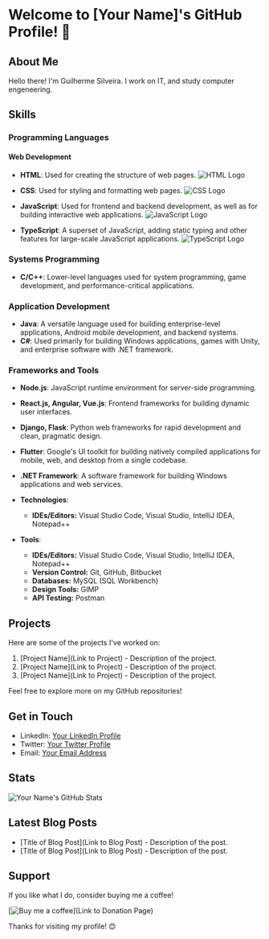 # Welcome to [Your Name]'s GitHub Profile! 👋

## About Me

Hello there! I'm Guilherme Silveira. I work on IT, and study computer engeneering.

## Skills
### Programming Languages
#### Web Development
- **HTML**: Used for creating the structure of web pages.
  ![HTML Logo](https://upload.wikimedia.org/wikipedia/commons/thumb/6/61/HTML5_logo_and_wordmark.svg/128px-HTML5_logo_and_wordmark.svg.png)
  
- **CSS**: Used for styling and formatting web pages.
  ![CSS Logo](https://upload.wikimedia.org/wikipedia/commons/thumb/d/d5/CSS3_logo_and_wordmark.svg/128px-CSS3_logo_and_wordmark.svg.png)
  
- **JavaScript**: Used for frontend and backend development, as well as for building interactive web applications.
  ![JavaScript Logo](https://upload.wikimedia.org/wikipedia/commons/thumb/9/99/Unofficial_JavaScript_logo_2.svg/128px-Unofficial_JavaScript_logo_2.svg.png)
  
- **TypeScript**: A superset of JavaScript, adding static typing and other features for large-scale JavaScript applications.
  ![TypeScript Logo](https://upload.wikimedia.org/wikipedia/commons/thumb/4/4c/Typescript_logo_2020.svg/128px-Typescript_logo_2020.svg.png)

### Systems Programming

- **C/C++**: Lower-level languages used for system programming, game development, and performance-critical applications.

### Application Development

- **Java**: A versatile language used for building enterprise-level applications, Android mobile development, and backend systems.
- **C#**: Used primarily for building Windows applications, games with Unity, and enterprise software with .NET framework.

### Frameworks and Tools

- **Node.js**: JavaScript runtime environment for server-side programming.
- **React.js, Angular, Vue.js**: Frontend frameworks for building dynamic user interfaces.
- **Django, Flask**: Python web frameworks for rapid development and clean, pragmatic design.
- **Flutter**: Google's UI toolkit for building natively compiled applications for mobile, web, and desktop from a single codebase.
- **.NET Framework**: A software framework for building Windows applications and web services.
 
  
- **Technologies**:
  - **IDEs/Editors:** Visual Studio Code, Visual Studio, IntelliJ IDEA, Notepad++
  
- **Tools**:
  - **IDEs/Editors:** Visual Studio Code, Visual Studio, IntelliJ IDEA, Notepad++
  - **Version Control:** Git, GitHub, Bitbucket
  - **Databases:** MySQL (SQL Workbench)
  - **Design Tools:** GIMP
  - **API Testing:** Postman

## Projects

Here are some of the projects I've worked on:

1. [Project Name](Link to Project) - Description of the project.
2. [Project Name](Link to Project) - Description of the project.
3. [Project Name](Link to Project) - Description of the project.

Feel free to explore more on my GitHub repositories!

## Get in Touch

- LinkedIn: [Your LinkedIn Profile](Link)
- Twitter: [Your Twitter Profile](Link)
- Email: [Your Email Address](mailto:youremail@example.com)

## Stats

![Your Name's GitHub Stats](https://github-readme-stats.vercel.app/api?username=yourusername&show_icons=true&theme=radical)

## Latest Blog Posts

<!-- BLOG-POST-LIST:START -->
- [Title of Blog Post](Link to Blog Post) - Description of the post.
- [Title of Blog Post](Link to Blog Post) - Description of the post.
<!-- BLOG-POST-LIST:END -->

## Support

If you like what I do, consider buying me a coffee!

[![Buy me a coffee](https://img.shields.io/badge/Buy%20me%20a%20coffee-Donate-yellow)](Link to Donation Page)

Thanks for visiting my profile! 😊
